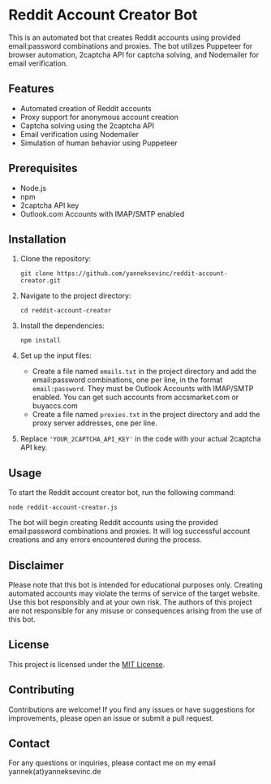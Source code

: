 # Reddit Account Creator Bot

This is an automated bot that creates Reddit accounts using provided email:password combinations and proxies. The bot utilizes Puppeteer for browser automation, 2captcha API for captcha solving, and Nodemailer for email verification.

## Features

- Automated creation of Reddit accounts
- Proxy support for anonymous account creation
- Captcha solving using the 2captcha API
- Email verification using Nodemailer
- Simulation of human behavior using Puppeteer

## Prerequisites

- Node.js
- npm
- 2captcha API key
- Outlook.com Accounts with IMAP/SMTP enabled

## Installation

1. Clone the repository:
   ```
   git clone https://github.com/yanneksevinc/reddit-account-creator.git
   ```

2. Navigate to the project directory:
   ```
   cd reddit-account-creator
   ```

3. Install the dependencies:
   ```
   npm install
   ```

4. Set up the input files:
   - Create a file named `emails.txt` in the project directory and add the email:password combinations, one per line, in the format `email:password`.
     They must be Outlook Accounts with IMAP/SMTP enabled. You can get such accounts from accsmarket.com or buyaccs.com
   - Create a file named `proxies.txt` in the project directory and add the proxy server addresses, one per line.

5. Replace `'YOUR_2CAPTCHA_API_KEY'` in the code with your actual 2captcha API key.

## Usage

To start the Reddit account creator bot, run the following command:
```
node reddit-account-creator.js
```

The bot will begin creating Reddit accounts using the provided email:password combinations and proxies. It will log successful account creations and any errors encountered during the process.

## Disclaimer

Please note that this bot is intended for educational purposes only. Creating automated accounts may violate the terms of service of the target website. Use this bot responsibly and at your own risk. The authors of this project are not responsible for any misuse or consequences arising from the use of this bot.

## License

This project is licensed under the [MIT License](LICENSE).

## Contributing

Contributions are welcome! If you find any issues or have suggestions for improvements, please open an issue or submit a pull request.

## Contact

For any questions or inquiries, please contact me on my email yannek(at)yanneksevinc.de

